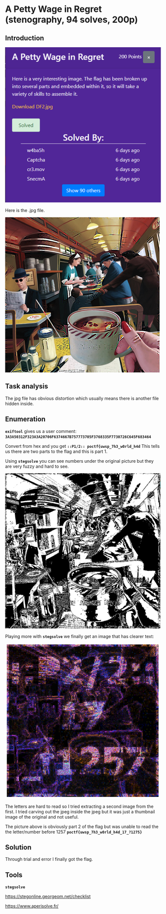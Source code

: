 # A Petty Wage in Regret (stenography, 94 solves, 200p)

## Introduction

<p align="left">
  <img height=500 img src=./readme_assets/challenge.png/>
</p>

Here is the .jpg file.

<p align="left">
  <img height=500 img src=./readme_assets/DF2.jpg/>
</p>

## Task analysis

The jpg file has obvious distortion which usually means there is another file hidden inside.

## Enumeration

**`exiftool`** gives us a user comment: **`3A3A50312F323A3A20706F6374667B757773705F3768335F7730726C645F683464`**

Convert from hex and you get **`::P1/2:: poctf{uwsp_7h3_w0rld_h4d`**
This tells us there are two parts to the flag and this is part 1. 

Using **`stegsolve`** you can see numbers under the original picture but they are very fuzzy and hard to see.

<p align="left">
  <img height=500 img src=./readme_assets/ds2fuzzy.png/>
</p>

Playing more with **`stegsolve`** we finally get an image that has clearer text:

<p align="left">
  <img height=500 img src=./readme_assets/DS2.png/>
</p>

The letters are hard to read so I tried extracting a second image from the first. I tried carving out the jpeg inside the jpeg but it was just a thumbnail image of the original and not useful.

The picture above is obviously part 2 of the flag but was unable to read the the letter/number before 1257 **`poctf{uwsp_7h3_w0rld_h4d_17_?1275}`**

## Solution

Through trial and error I finally got the flag.

## Tools

**`stegsolve`**

https://stegonline.georgeom.net/checklist

https://www.aperisolve.fr/

